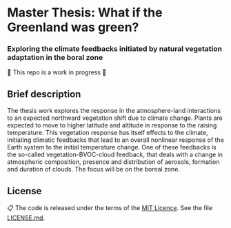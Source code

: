 # Master Thesis: What if the Greenland was green?
### Exploring the climate feedbacks initiated by natural vegetation adaptation in the boral zone

🚧 This repo is a work in progress 🚧

## Brief description
The thesis work explores the response in the atmosphere-land interactions to an expected northward vegetation shift due to climate change. Plants are expected to move to higher latitude and altitude in response to the raising temperature. This vegetation response has itself effects to the climate, initiating climatic feedbacks that lead to an overall nonlinear response of the Earth system to the initial temperature change. One of these feedbacks is the so-called vegetation-BVOC-cloud feedback, that deals with a change in atmospheric composition, presence and distribution of aerosols, formation and duration of clouds. The focus will be on the boreal zone.

## License

📋 The code is released under the terms of the [MIT Licence](https://opensource.org/licenses/MIT). See the file [LICENSE.md](https://github.com/adelezaini/master-thesis/blob/master/LICENSE.md).
